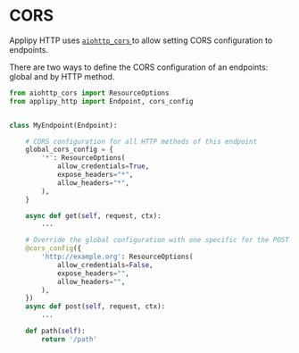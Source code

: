 # CORS

Applipy HTTP uses [ `aiohttp_cors` ](https://github.com/aio-libs/aiohttp-cors)
to allow setting CORS configuration to endpoints.

There are two ways to define the CORS configuration of an endpoints: global and
by HTTP method.


```python
from aiohttp_cors import ResourceOptions
from applipy_http import Endpoint, cors_config


class MyEndpoint(Endpoint):

    # CORS configuration for all HTTP methods of this endpoint
    global_cors_config = {
        '*': ResourceOptions(
            allow_credentials=True,
            expose_headers="*",
            allow_headers="*",
        ),
    }

    async def get(self, request, ctx):
        ...

    # Override the global configuration with one specific for the POST method
    @cors_config({
        'http://example.org': ResourceOptions(
            allow_credentials=False,
            expose_headers="",
            allow_headers="",
        ),
    })
    async def post(self, request, ctx):
        ...

    def path(self):
        return '/path'
```
